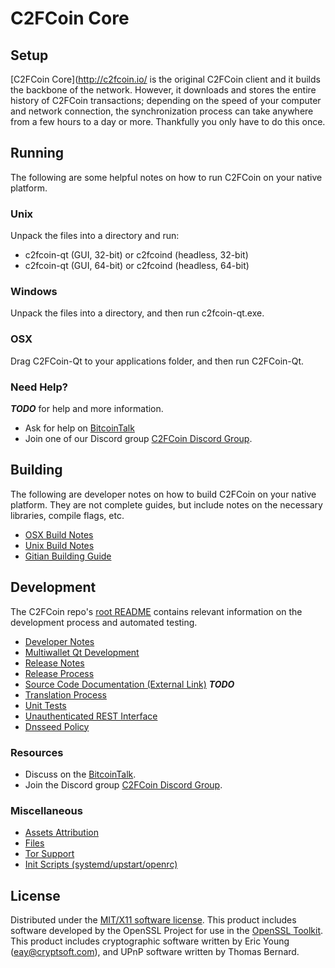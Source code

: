 C2FCoin Core
=====================

Setup
---------------------
[C2FCoin Core](http://c2fcoin.io/ is the original C2FCoin client and it builds the backbone of the network. However, it downloads and stores the entire history of C2FCoin transactions; depending on the speed of your computer and network connection, the synchronization process can take anywhere from a few hours to a day or more. Thankfully you only have to do this once.

Running
---------------------
The following are some helpful notes on how to run C2FCoin on your native platform.

### Unix

Unpack the files into a directory and run:

- c2fcoin-qt (GUI, 32-bit) or c2fcoind (headless, 32-bit)
- c2fcoin-qt (GUI, 64-bit) or c2fcoind (headless, 64-bit)

### Windows

Unpack the files into a directory, and then run c2fcoin-qt.exe.

### OSX

Drag C2FCoin-Qt to your applications folder, and then run C2FCoin-Qt.

### Need Help?

***TODO***
for help and more information.
* Ask for help on [BitcoinTalk](https://bitcointalk.org/index.php?topic=5031712.0)
* Join one of our Discord group [C2FCoin Discord Group](https://discord.gg/7rDuEwm).

Building
---------------------
The following are developer notes on how to build C2FCoin on your native platform. They are not complete guides, but include notes on the necessary libraries, compile flags, etc.

- [OSX Build Notes](build-osx.md)
- [Unix Build Notes](build-unix.md)
- [Gitian Building Guide](gitian-building.md)

Development
---------------------
The C2FCoin repo's [root README](https://github.com/c2fcoin/c2fcoin/blob/master/README.md) contains relevant information on the development process and automated testing.

- [Developer Notes](developer-notes.md)
- [Multiwallet Qt Development](multiwallet-qt.md)
- [Release Notes](release-notes.md)
- [Release Process](release-process.md)
- [Source Code Documentation (External Link)](https://dev.visucore.com/bitcoin/doxygen/) ***TODO***
- [Translation Process](translation_process.md)
- [Unit Tests](unit-tests.md)
- [Unauthenticated REST Interface](REST-interface.md)
- [Dnsseed Policy](dnsseed-policy.md)

### Resources

* Discuss on the [BitcoinTalk](https://bitcointalk.org/index.php?topic=5031712.0).
* Join the Discord group [C2FCoin Discord Group](https://discord.gg/7rDuEwm).

### Miscellaneous
- [Assets Attribution](assets-attribution.md)
- [Files](files.md)
- [Tor Support](tor.md)
- [Init Scripts (systemd/upstart/openrc)](init.md)

License
---------------------
Distributed under the [MIT/X11 software license](http://www.opensource.org/licenses/mit-license.php).
This product includes software developed by the OpenSSL Project for use in the [OpenSSL Toolkit](https://www.openssl.org/). This product includes
cryptographic software written by Eric Young ([eay@cryptsoft.com](mailto:eay@cryptsoft.com)), and UPnP software written by Thomas Bernard.
